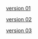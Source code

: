 [version 01](https://github.com/Damon-Salvatore/leetcode/blob/master/problems/1/twosum_v1.js)

[version 02](https://github.com/Damon-Salvatore/leetcode/blob/master/problems/1/twosum_v2.js)

[version 03](https://github.com/Damon-Salvatore/leetcode/blob/master/problems/1/twosum_v3.js)
